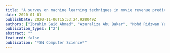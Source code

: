 ```yaml
---
title: "A survey on machine learning techniques in movie revenue prediction"
date: 2020-01-01
publishDate: 2020-11-06T15:53:24.928049Z
authors: ["Ibrahim Said Ahmad", "Azuraliza Abu Bakar", "Mohd Ridzwan Yaakub", "Shamsuddeen Hassan Muhammad"]
publication_types: ["2"]
abstract: ""
featured: false
publication: "*SN Computer Science*"
---
```


